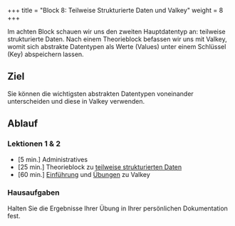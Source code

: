 +++
title = "Block 8: Teilweise Strukturierte Daten und Valkey"
weight = 8
+++

Im achten Block schauen wir uns den zweiten Hauptdatentyp an: teilweise strukturierte Daten. Nach einem Theorieblock befassen wir uns mit Valkey, womit sich abstrakte Datentypen als Werte (Values) unter einem Schlüssel (Key) abspeichern lassen.

## Ziel

Sie können die wichtigsten abstrakten Datentypen voneinander unterscheiden und diese in Valkey verwenden.

## Ablauf

### Lektionen 1 & 2

- [5 min.] Administratives
- [25 min.] Theorieblock zu [teilweise strukturierten Daten](/hauptdatentypen/teilweise-strukturierte/)
- [60 min.] [Einführung](/hauptdatentypen/teilweise-strukturierte/valkey) und [Übungen](/hauptdatentypen/teilweise-strukturierte/valkey/#übungen) zu Valkey

### Hausaufgaben

Halten Sie die Ergebnisse Ihrer Übung in Ihrer persönlichen Dokumentation fest.